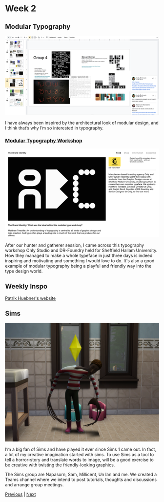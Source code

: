 # Week 2

## Modular Typography
![Modular](https://github.com/KristineGudmundsen/CodeWords/raw/master/SKO/Week_02/HuntingGathering.png)

I have always been inspired by the architectural look of modular design, and I think that’s why I’m so interested in typography. 

### [Modular Typography Workshop](https://the-brandidentity.com/feed/matthew-tweddle-talks-us-onlys-modular-type-workshop-sheffield-hallam-university/)

![Website](https://github.com/KristineGudmundsen/CodeWords/raw/master/SKO/Week_02/BrandIdentity.png)

After our hunter and gatherer session, I came across this typography workshop Only Studio and DR-Foundry held for Sheffield Hallam University. How they managed to make a whole typeface in just three days is indeed inspiring and motivating and something I would love to do. It's also a good example of modular typography being a playful and friendly way into the type design world. 

## Weekly Inspo
[Patrik Huebner's website](https://www.patrik-huebner.com)

## Sims

![Sims](https://github.com/KristineGudmundsen/CodeWords/raw/master/SKO/Week_02/ka3ybtcfyap41.png)

I’m a big fan of Sims and have played it ever since Sims 1 came out. In fact, a lot of my creative imagination started with sims. To use Sims as a tool to tell a horror-story and translate words to image, will be a good exercise to be creative with twisting the friendly-looking graphics. 

The Sims group are Napasorn, Sam, Millicent, Un Ian and me. We created a Teams channel where we intend to post tutorials, thoughts and discussions and arrange group meetings.

[Previous](https://github.com/KristineGudmundsen/CodeWords/tree/master/SKO/Week_01) | [Next](https://github.com/KristineGudmundsen/CodeWords/tree/master/SKO/Week_03)
